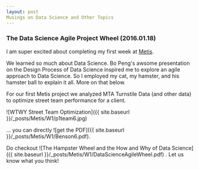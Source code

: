 ```yaml
---
layout: post
Musings on Data Science and Other Topics
---
```


### The Data Science Agile Project Wheel (2016.01.18) 
I am super excited about completing my first week at 
[Metis](http://www.thisismetis.com/).

We learned so much about Data Science.  Bo Peng's awsome presentation on the Design Process of Data Science inspired me to explore an agile approach to Data Science.  So I employed my cat, my hamster, and his hamster ball to explain it all.  More on that below.

For our first Metis project we analyzed MTA Turnstile Data (and other data) to optimize street team performance for a client.

![WTWY Street Team Optimization]({{ site.baseurl }}/_posts/Metis/W1/p1team6.jpg)

... you can directly ![get the PDF]({{ site.baseurl }}/_posts/Metis/W1/Benson6.pdf).

Do checkout ![The Hampster Wheel and the How and Why of Data Science]({{ site.baseurl }}/_posts/Metis/W1/DataScienceAgileWheel.pdf) .
Let us know what you think!



